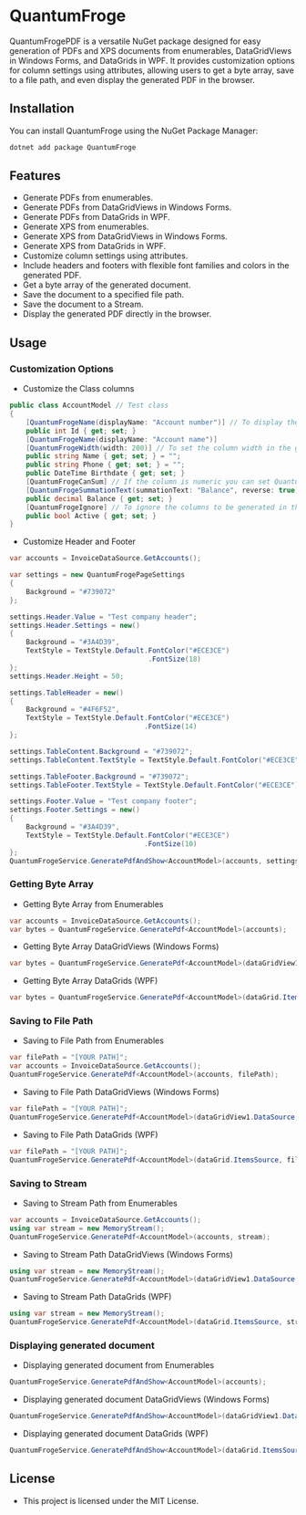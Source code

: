 ﻿# QuantumFroge

QuantumFrogePDF is a versatile NuGet package designed for easy generation of PDFs and XPS documents from enumerables, DataGridViews in Windows Forms, and DataGrids in WPF. It provides customization options for column settings using attributes, allowing users to get a byte array, save to a file path, and even display the generated PDF in the browser.

## Installation

You can install QuantumFroge using the NuGet Package Manager:

```bash
dotnet add package QuantumFroge
```

## Features

- Generate PDFs from enumerables.
- Generate PDFs from DataGridViews in Windows Forms.
- Generate PDFs from DataGrids in WPF.
- Generate XPS from enumerables.
- Generate XPS from DataGridViews in Windows Forms.
- Generate XPS from DataGrids in WPF.
- Customize column settings using attributes.
- Include headers and footers with flexible font families and colors in the generated PDF.
- Get a byte array of the generated document.
- Save the document to a specified file path.
- Save the document to a Stream.
- Display the generated PDF directly in the browser.

## Usage

### Customization Options
- Customize the Class columns
```csharp
public class AccountModel // Test class 
{
    [QuantumFrogeName(displayName: "Account number")] // To display the attribute value in the generated document.
    public int Id { get; set; }
    [QuantumFrogeName(displayName: "Account name")]
    [QuantumFrogeWidth(width: 200)] // To set the column width in the generated document.
    public string Name { get; set; } = "";
    public string Phone { get; set; } = "";
    public DateTime Birthdate { get; set; }
    [QuantumFrogeCanSum] // If the column is numeric you can set QuantumFrogeCanSum to display the summation of the column in the table footer.
    [QuantumFrogeSummationText(summationText: "Balance", reverse: true)] // You can change the summation text to any thing.
    public decimal Balance { get; set; }
    [QuantumFrogeIgnore] // To ignore the columns to be generated in the document.
    public bool Active { get; set; }
}
```
- Customize Header and Footer
```csharp
var accounts = InvoiceDataSource.GetAccounts();

var settings = new QuantumFrogePageSettings
{
    Background = "#739072"
};

settings.Header.Value = "Test company header";
settings.Header.Settings = new()
{
    Background = "#3A4D39",
    TextStyle = TextStyle.Default.FontColor("#ECE3CE")
                                  .FontSize(18)
};
settings.Header.Height = 50;

settings.TableHeader = new()
{
    Background = "#4F6F52",
    TextStyle = TextStyle.Default.FontColor("#ECE3CE")
                                 .FontSize(14)
};

settings.TableContent.Background = "#739072";
settings.TableContent.TextStyle = TextStyle.Default.FontColor("#ECE3CE");

settings.TableFooter.Background = "#739072";
settings.TableFooter.TextStyle = TextStyle.Default.FontColor("#ECE3CE");

settings.Footer.Value = "Test company footer";
settings.Footer.Settings = new()
{
    Background = "#3A4D39",
    TextStyle = TextStyle.Default.FontColor("#ECE3CE")
                                 .FontSize(10)
};
QuantumFrogeService.GeneratePdfAndShow<AccountModel>(accounts, settings);
```
### Getting Byte Array
- Getting Byte Array from Enumerables
```csharp
var accounts = InvoiceDataSource.GetAccounts();
var bytes = QuantumFrogeService.GeneratePdf<AccountModel>(accounts);
```
- Getting Byte Array DataGridViews (Windows Forms)
```csharp
var bytes = QuantumFrogeService.GeneratePdf<AccountModel>(dataGridView1.DataSource);
```
- Getting Byte Array DataGrids (WPF)
```csharp
var bytes = QuantumFrogeService.GeneratePdf<AccountModel>(dataGrid.ItemsSource);
```

### Saving to File Path
- Saving to File Path from Enumerables
```csharp
var filePath = "[YOUR PATH]";
var accounts = InvoiceDataSource.GetAccounts();
QuantumFrogeService.GeneratePdf<AccountModel>(accounts, filePath);
```
- Saving to File Path DataGridViews (Windows Forms)
```csharp
var filePath = "[YOUR PATH]";
QuantumFrogeService.GeneratePdf<AccountModel>(dataGridView1.DataSource, filePath);
```
- Saving to File Path DataGrids (WPF)
```csharp
var filePath = "[YOUR PATH]";
QuantumFrogeService.GeneratePdf<AccountModel>(dataGrid.ItemsSource, filePath);
```

### Saving to Stream
- Saving to Stream Path from Enumerables
```csharp
var accounts = InvoiceDataSource.GetAccounts();
using var stream = new MemoryStream();
QuantumFrogeService.GeneratePdf<AccountModel>(accounts, stream);
```
- Saving to Stream Path DataGridViews (Windows Forms)
```csharp
using var stream = new MemoryStream();
QuantumFrogeService.GeneratePdf<AccountModel>(dataGridView1.DataSource, stream);
```
- Saving to Stream Path DataGrids (WPF)
```csharp
using var stream = new MemoryStream();
QuantumFrogeService.GeneratePdf<AccountModel>(dataGrid.ItemsSource, stream);
```

### Displaying generated document
- Displaying generated document from Enumerables
```csharp
QuantumFrogeService.GeneratePdfAndShow<AccountModel>(accounts);
```
- Displaying generated document DataGridViews (Windows Forms)
```csharp
QuantumFrogeService.GeneratePdfAndShow<AccountModel>(dataGridView1.DataSource);
```
- Displaying generated document DataGrids (WPF)
```csharp
QuantumFrogeService.GeneratePdfAndShow<AccountModel>(dataGrid.ItemsSource);
```

## License

- This project is licensed under the MIT License.